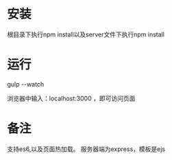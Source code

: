 # 安装
根目录下执行npm install以及server文件下执行npm install

# 运行
gulp --watch

浏览器中输入：localhost:3000 ，即可访问页面

# 备注
支持es6,以及页面热加载。
服务器端为express，模板是ejs
